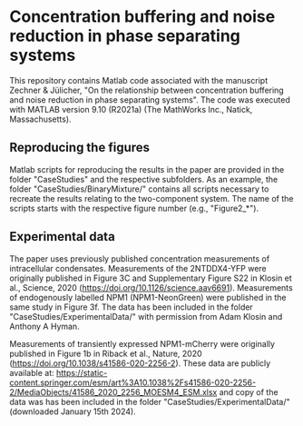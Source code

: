 # Concentration buffering and noise reduction in phase separating systems
This repository contains Matlab code associated with the manuscript Zechner & Jülicher, "On the relationship between concentration buffering and noise reduction in phase separating systems". The code was executed with MATLAB version 9.10 (R2021a) (The MathWorks Inc., Natick, Massachusetts).

## Reproducing the figures
Matlab scripts for reproducing the results in the paper are provided in the folder "CaseStudies" and the respective subfolders. As an example, the folder "CaseStudies/BinaryMixture/" contains all scripts necessary to recreate the results relating to the two-component system. The name of the scripts starts with the respective figure number (e.g., "Figure2_*").

## Experimental data
The paper uses previously published concentration measurements of intracellular condensates. Measurements of the 2NTDDX4-YFP were originally published in Figure 3C and Supplementary Figure S22 in Klosin et al., Science, 2020 (https://doi.org/10.1126/science.aav6691). Measurements of endogenously labelled NPM1 (NPM1-NeonGreen) were published in the same study in Figure 3f. The data has been included in the folder "CaseStudies/ExperimentalData/" with permission from Adam Klosin and Anthony A Hyman. 

Measurements of transiently expressed NPM1-mCherry were originally published in Figure 1b in Riback et al., Nature, 2020 (https://doi.org/10.1038/s41586-020-2256-2). These data are publicly available at: https://static-content.springer.com/esm/art%3A10.1038%2Fs41586-020-2256-2/MediaObjects/41586_2020_2256_MOESM4_ESM.xlsx and copy of the data was has been included in the folder "CaseStudies/ExperimentalData/" (downloaded January 15th 2024).
